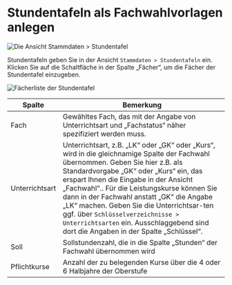 # Stundentafeln als Fachwahlvorlagen anlegen

![Die Ansicht ```Stammdaten > Stundentafel```](/assets/images/dav_stammdaten_stundentafel.jpg)

Stundentafeln geben Sie in der Ansicht ```Stammdaten > Stundentafeln``` ein. Klicken Sie auf die Schaltfläche in der Spalte „Fächer“, um die Fächer der Stundentafel einzugeben.

![Fächerliste der Stundentafel](/assets/images/dav_stundentafel.jpg)

|Spalte	|Bemerkung|
|--|--|
|Fach	|Gewähltes Fach, das mit der Angabe von Unterrichtsart und „Fachstatus“  näher spezifiziert werden muss. |
|Unterrichtsart|	Unterrichtsart, z.B. „LK“ oder „GK“ oder „Kurs“, wird in die gleichnamige Spalte der Fachwahl übernommen.  Geben Sie hier z.B. als Standardvorgabe „GK“ oder „Kurs“ ein, das erspart Ihnen die Eingabe in der Ansicht „Fachwahl“.. Für die Leistungskurse können Sie dann in der Fachwahl anstatt „GK“ die Angabe „LK“ machen. Geben Sie die Unterrichtsar-ten ggf. über ```Schlüsselverzeichnisse > Unterrichtsarten``` ein. Ausschlaggebend sind dort die Angaben in der Spalte „Schlüssel“.|
|Soll	|Sollstundenzahl, die in die Spalte „Stunden“ der Fachwahl übernommen wird
|Pflichtkurse|	Anzahl der zu belegenden Kurse über die 4 oder 6 Halbjahre der Oberstufe
